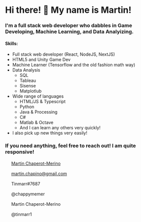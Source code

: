 # Hi there! 👋 My name is Martin!

### I'm a full stack web developer who dabbles in Game Developing, Machine Learning, and Data Analyizing.

#### Skills:
* Full stack web developer (React, NodeJS, NextJS)
* HTML5 and Unity Game Dev
* Machine Learner (Tensorflow and the old fashion math way)
* Data Analysis
  * SQL
  * Tableau
  * Sisense
  * Matplotlub
* Wide range of languages
  * HTML/JS & Typescript
  * Python
  * Java & Processing
  * C#
  * Matlab & Octave
  * And I can learn any others very quickly!
* I also pick up new things very easily!

### If you need anything, feel free to reach out! I am quite responsive!

<img src="https://www.freeiconspng.com/thumbs/linkedin-logo-png/linkedin-logo-3.png" width="16"> <a href="https://www.linkedin.com/in/martinchaperot/">Martin Chaperot-Merino</a>

<img src="https://image.flaticon.com/icons/png/512/281/281769.png" width="16" /> <a href="mailto:martin.chapino@gmail.com">martin.chapino@gmail.com</a>

<img src="https://www.freepnglogos.com/uploads/discord-logo-png/concours-discord-cartes-voeux-fortnite-france-6.png" width="16" /> Tinmarr#7687

<img src="https://www.designbust.com/download/625/png/instagram_logo_transparent256.png" width="16" /> @chappymemer

<img src="https://facebookbrand.com/wp-content/uploads/2019/04/f_logo_RGB-Hex-Blue_512.png?w=512&h=512" width="16" /> Martin Chaperot-Merino

<img src="http://assets.stickpng.com/images/580b57fcd9996e24bc43c53e.png" width="16" /> @tinmarr1
